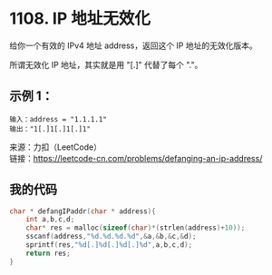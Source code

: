 # 1108. IP 地址无效化
给你一个有效的 IPv4 地址 address，返回这个 IP 地址的无效化版本。

所谓无效化 IP 地址，其实就是用 "[.]" 代替了每个 "."。
## 示例 1：
```
输入：address = "1.1.1.1"
输出："1[.]1[.]1[.]1"
```
来源：力扣（LeetCode）  
链接：https://leetcode-cn.com/problems/defanging-an-ip-address/
## 我的代码
```C
char * defangIPaddr(char * address){
    int a,b,c,d;
    char* res = malloc(sizeof(char)*(strlen(address)+10));
    sscanf(address,"%d.%d.%d.%d",&a,&b,&c,&d);
    sprintf(res,"%d[.]%d[.]%d[.]%d",a,b,c,d);
    return res;
}
```
